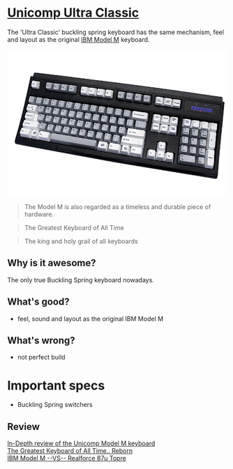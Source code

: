 # [Unicomp Ultra Classic](http://www.pckeyboard.com/page/category/UltraClassic)

The 'Ultra Classic' buckling spring keyboard has the same mechanism, feel and layout as the original [IBM Model M](https://en.wikipedia.org/wiki/Model_M_keyboard) keyboard.

![img](81u8Wrn0oaL._SL1500_.jpg?style=centerme)

> The Model M is also regarded as a timeless and durable piece of hardware.

> The Greatest Keyboard of All Time

> The king and holy grail of all keyboards

## Why is it awesome?
The only true Buckling Spring keyboard nowadays.

## What's good?
* feel, sound and layout as the original IBM Model M

## What's wrong?
* not perfect build

# Important specs
* Buckling Spring switchers

## Review
[In-Depth review of the Unicomp Model M keyboard](https://youtu.be/4enAm8T26cI) \
[The Greatest Keyboard of All Time.. Reborn](https://youtu.be/D7wmMZmMinM) \
[IBM Model M --VS-- Realforce 87u Topre](https://youtu.be/3YFfRYndgYU)
